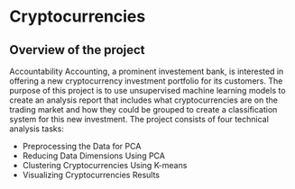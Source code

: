 # Cryptocurrencies
## Overview of the project
Accountability Accounting, a prominent investement bank, is interested in offering a new cryptocurrency investment portfolio for its customers. The purpose of this project is to use unsupervised machine learning models to create an analysis report that includes what cryptocurrencies are on the trading market and how they could be grouped to create a classification system for this new investment. The project consists of four technical analysis tasks:
* Preprocessing the Data for PCA
* Reducing Data Dimensions Using PCA
* Clustering Cryptocurrencies Using K-means
* Visualizing Cryptocurrencies Results
